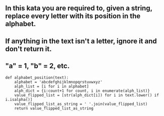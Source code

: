 ## In this kata you are required to, given a string, replace every letter with its position in the alphabet.

## If anything in the text isn't a letter, ignore it and don't return it.

## "a" = 1, "b" = 2, etc.

```
def alphabet_position(text):
    alphabet = 'abcdefghijklmnopqrstuvwxyz'
    alph_list = [i for i in alphabet]
    alph_dict = {i:count+1 for count, i in enumerate(alph_list)}
    value_flipped_list = [str(alph_dict[i]) for i in text.lower() if i.isalpha()]
    value_flipped_list_as_string = ' '.join(value_flipped_list)
    return value_flipped_list_as_string
```

